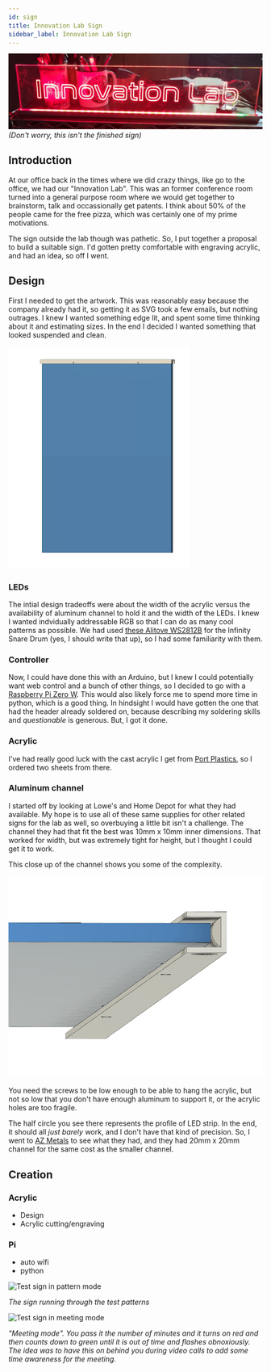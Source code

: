 ```yaml
---
id: sign
title: Innovation Lab Sign
sidebar_label: Innovation Lab Sign
---
```


![Test sign](files/lab-banner.jpg)
*(Don't worry, this isn't the finished sign)*

## Introduction
At our office back in the times where we did crazy things, like go to the office, we had our "Innovation Lab".  This was an former conference room turned into a general purpose room where we would get together to brainstorm, talk and occassionally get patents.  I think about 50% of the people came for the free pizza, which was certainly one of my prime motivations.

The sign outside the lab though was pathetic.  So, I put together a proposal to build a suitable sign.  I'd gotten pretty comfortable with engraving acrylic, and had an idea, so off I went.

## Design
First I needed to get the artwork.  This was reasonably easy because the company already had it, so getting it as SVG took a few emails, but nothing outrages.  I knew I wanted something edge lit, and spent some time thinking about it and estimating sizes.  In the end I decided I wanted something that looked suspended and clean. 

![Modeled overview](files/overview.png)

### LEDs
The intial design tradeoffs were about the width of the acrylic versus the availability of aluminum channel to hold it and the width of the LEDs.  I knew I wanted indvidually addressable RGB so that I can do as many cool patterns as possible.  We had used [these Alitove WS2812B](https://smile.amazon.com/gp/product/B07FVR6W71/ref=ppx_yo_dt_b_search_asin_title?ie=UTF8&psc=1) for the Infinity Snare Drum (yes, I should write that up), so I had some familiarity with them.

### Controller
Now, I could have done this with an Arduino, but I knew I could potentially want web control and a bunch of other things, so I decided to go with a [Raspberry Pi Zero W](https://www.adafruit.com/product/3410).  This would also likely force me to spend more time in python, which is a good thing.  In hindsight I would have gotten the one that had the header already soldered on, because describing my soldering skills and *questionable* is generous.  But, I got it done.

### Acrylic
I've had really good luck with the cast acrylic I get from [Port Plastics](https://portplastics.com), so I ordered two sheets from there.

### Aluminum channel
I started off by looking at Lowe's and Home Depot for what they had available.  My hope is to use all of these same supplies for other related signs for the lab as well, so overbuying a little bit isn't a challenge.  The channel they had that fit the best was 10mm x 10mm inner dimensions.  That worked for width, but was extremely tight for height, but I thought I could get it to work.

This close up of the channel shows you some of the complexity.

![Channel closeup detail](files/channel-detail.png)

You need the screws to be low enough to be able to hang the acrylic, but not so low that you don't have enough aluminum to support it, or the acrylic holes are too fragile.

The half circle you see there represents the profile of LED strip.  In the end, it should all *just barely* work, and I don't have that kind of precision.   So, I went to [AZ Metals](https://www.az-metals.net/) to see what they had, and they had 20mm x 20mm channel for the same cost as the smaller channel.

## Creation

### Acrylic
* Design
* Acrylic cutting/engraving

### Pi

* auto wifi
* python


![Test sign in pattern mode](files/test-pattern.gif)

*The sign running through the test patterns*

![Test sign in meeting mode](files/meeting-mode.gif)

*"Meeting mode".  You pass it the number of minutes and it turns on red and then counts down to green until it is out of time and flashes obnoxiously.  The idea was to have this on behind you during video calls to add some time awareness for the meeting.*
